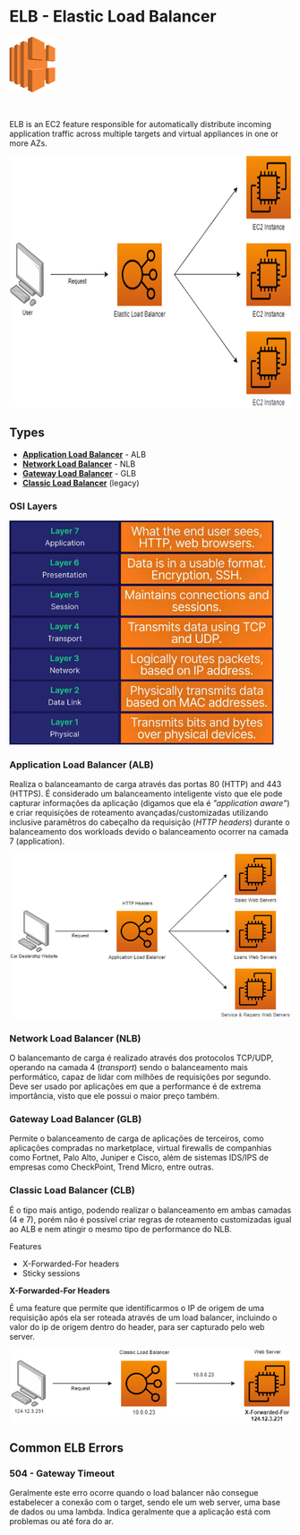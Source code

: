 # ELB - Elastic Load Balancer

<img height=100px; alt="iam_logo" src="../../../../images/elb.svg" />

<p>&nbsp;</p>

ELB is an EC2 feature responsible for automatically distribute incoming application traffic across multiple targets and virtual appliances in one or more AZs.

<div align="center">
    <img height=450px; alt="elb_workflow_visualization" src="../../../../images/elb.drawio.png" />
</div>

## Types

- [**Application Load Balancer**](./README.md#application-load-balancer-alb) - ALB
- [**Network Load Balancer**](./README.md#network-load-balancer-nlb) - NLB
- [**Gateway Load Balancer**](./README.md#gateway-load-balancer-glb) - GLB
- [**Classic Load Balancer**](./README.md#classic-load-balancer-clb) (legacy)

### OSI Layers

<img height="400px" alt="iam_logo" src="../../../../images/osi-layers.png" />

### Application Load Balancer (ALB)

Realiza o balanceamanto de carga através das portas 80 (HTTP) and 443 (HTTPS). É considerado um balanceamento inteligente visto que ele pode capturar informações da aplicação (digamos que ela é *"application aware"*) e criar requisições de roteamento avançadas/customizadas utilizando inclusive paramêtros do cabeçalho da requisição (*HTTP headers*) durante o balanceamento dos workloads devido o balanceamento ocorrer na camada 7 (application).

<div align="center">
    <img width=500px; alt="elb_workflow_visualization" src="../../../../images/alb.drawio.png" />
</div>

### Network Load Balancer (NLB)

O balancemanto de carga é realizado através dos protocolos TCP/UDP, operando na camada 4 (*transport*) sendo o balanceamento mais performático, capaz de lidar com milhões de requisições por segundo. Deve ser usado por aplicações em que a performance é de extrema importância, visto que ele possui o maior preço também.

### Gateway Load Balancer (GLB)

Permite o balanceamento de carga de aplicações de terceiros, como aplicações compradas no marketplace, virtual firewalls de companhias como Fortnet, Palo Alto, Juniper e Cisco, além de sistemas IDS/IPS de empresas como CheckPoint, Trend Micro, entre outras.

### Classic Load Balancer (CLB)

É o tipo mais antigo, podendo realizar o balanceamento em ambas camadas (4 e 7), porém não é possível criar regras de roteamento customizadas igual ao ALB e nem atingir o mesmo tipo de performance do NLB.

Features
- X-Forwarded-For headers
- Sticky sessions

**X-Forwarded-For Headers**

É uma feature que permite que identificarmos o IP de origem de uma requisição após ela ser roteada através de um load balancer, incluindo o valor do ip de origem dentro do header, para ser capturado pelo web server.

<div align="center">
    <img width="500px" alt="elb_workflow_visualization" src="../../../../images/clb.drawio.png" />
</div>

## Common ELB Errors

### 504 - Gateway Timeout

Geralmente este erro ocorre quando o load balancer não consegue estabelecer a conexão com o target, sendo ele um web server, uma base de dados ou uma lambda. Indica geralmente que a aplicação está com problemas ou até fora do ar.
